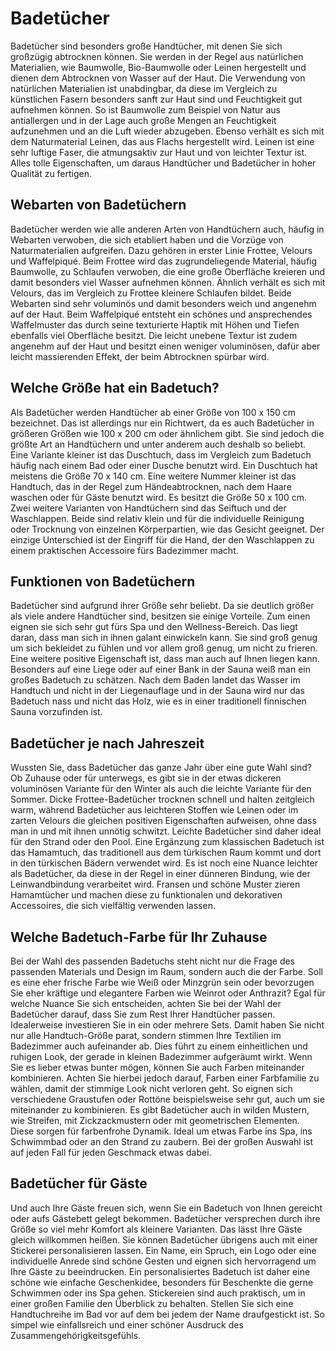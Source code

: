 Badetücher
==========

Badetücher sind besonders große Handtücher, mit denen Sie sich großzügig abtrocknen können. Sie werden in der Regel aus natürlichen Materialien, wie Baumwolle, Bio-Baumwolle oder Leinen hergestellt und dienen dem Abtrocknen von Wasser auf der Haut. Die Verwendung von natürlichen Materialien ist unabdingbar, da diese im Vergleich zu künstlichen Fasern besonders sanft zur Haut sind und Feuchtigkeit gut aufnehmen können. So ist Baumwolle zum Beispiel von Natur aus antiallergen und in der Lage auch große Mengen an Feuchtigkeit aufzunehmen und an die Luft wieder abzugeben. Ebenso verhält es sich mit dem Naturmaterial Leinen, das aus Flachs hergestellt wird. Leinen ist eine sehr luftige Faser, die atmungsaktiv zur Haut und von leichter Textur ist. Alles tolle Eigenschaften, um daraus Handtücher und Badetücher in hoher Qualität zu fertigen.

Webarten von Badetüchern
------------------------

Badetücher werden wie alle anderen Arten von Handtüchern auch, häufig in Webarten verwoben, die sich etabliert haben und die Vorzüge von Naturmaterialien aufgreifen. Dazu gehören in erster Linie Frottee, Velours und Waffelpiqué. Beim Frottee wird das zugrundeliegende Material, häufig Baumwolle, zu Schlaufen verwoben, die eine große Oberfläche kreieren und damit besonders viel Wasser aufnehmen können. Ähnlich verhält es sich mit Velours, das im Vergleich zu Frottee kleinere Schlaufen bildet. Beide Webarten sind sehr voluminös und damit besonders weich und angenehm auf der Haut. Beim Waffelpiqué entsteht ein schönes und ansprechendes Waffelmuster das durch seine texturierte Haptik mit Höhen und Tiefen ebenfalls viel Oberfläche besitzt. Die leicht unebene Textur ist zudem angenehm auf der Haut und besitzt einen weniger voluminösen, dafür aber leicht massierenden Effekt, der beim Abtrocknen spürbar wird.

Welche Größe hat ein Badetuch?
------------------------------

Als Badetücher werden Handtücher ab einer Größe von 100 x 150 cm bezeichnet. Das ist allerdings nur ein Richtwert, da es auch Badetücher in größeren Größen wie 100 x 200 cm oder ähnlichem gibt. Sie sind jedoch die größte Art an Handtüchern und unter anderem auch deshalb so beliebt. Eine Variante kleiner ist das Duschtuch, dass im Vergleich zum Badetuch häufig nach einem Bad oder einer Dusche benutzt wird. Ein Duschtuch hat meistens die Größe 70 x 140 cm. Eine weitere Nummer kleiner ist das Handtuch, das in der Regel zum Händeabtrocknen, nach dem Haare waschen oder für Gäste benutzt wird. Es besitzt die Größe 50 x 100 cm. Zwei weitere Varianten von Handtüchern sind das Seiftuch und der Waschlappen. Beide sind relativ klein und für die individuelle Reinigung oder Trocknung von einzelnen Körperpartien, wie das Gesicht geeignet. Der einzige Unterschied ist der Eingriff für die Hand, der den Waschlappen zu einem praktischen Accessoire fürs Badezimmer macht.

Funktionen von Badetüchern
--------------------------

Badetücher sind aufgrund ihrer Größe sehr beliebt. Da sie deutlich größer als viele andere Handtücher sind, besitzen sie einige Vorteile. Zum einen eignen sie sich sehr gut fürs Spa und den Wellness-Bereich. Das liegt daran, dass man sich in ihnen galant einwickeln kann. Sie sind groß genug um sich bekleidet zu fühlen und vor allem groß genug, um nicht zu frieren. Eine weitere positive Eigenschaft ist, dass man auch auf Ihnen liegen kann. Besonders auf eine Liege oder auf einer Bank in der Sauna weiß man ein großes Badetuch zu schätzen. Nach dem Baden landet das Wasser im Handtuch und nicht in der Liegenauflage und in der Sauna wird nur das Badetuch nass und nicht das Holz, wie es in einer traditionell finnischen Sauna vorzufinden ist.

Badetücher je nach Jahreszeit
-----------------------------

Wussten Sie, dass Badetücher das ganze Jahr über eine gute Wahl sind? Ob Zuhause oder für unterwegs, es gibt sie in der etwas dickeren voluminösen Variante für den Winter als auch die leichte Variante für den Sommer. Dicke Frottee-Badetücher trocknen schnell und halten zeitgleich warm, während Badetücher aus leichteren Stoffen wie Leinen oder im zarten Velours die gleichen positiven Eigenschaften aufweisen, ohne dass man in und mit ihnen unnötig schwitzt. Leichte Badetücher sind daher ideal für den Strand oder den Pool. Eine Ergänzung zum klassischen Badetuch ist das Hamamtuch, das traditionell aus dem türkischen Raum kommt und dort in den türkischen Bädern verwendet wird. Es ist noch eine Nuance leichter als Badetücher, da diese in der Regel in einer dünneren Bindung, wie der Leinwandbindung verarbeitet wird. Fransen und schöne Muster zieren Hamamtücher und machen diese zu funktionalen und dekorativen Accessoires, die sich vielfältig verwenden lassen.

Welche Badetuch-Farbe für Ihr Zuhause
-------------------------------------

Bei der Wahl des passenden Badetuchs steht nicht nur die Frage des passenden Materials und Design im Raum, sondern auch die der Farbe. Soll es eine eher frische Farbe wie Weiß oder Minzgrün sein oder bevorzugen Sie eher kräftige und elegantere Farben wie Weinrot oder Anthrazit? Egal für welche Nuance Sie sich entscheiden, achten Sie bei der Wahl der Badetücher darauf, dass Sie zum Rest Ihrer Handtücher passen. Idealerweise investieren Sie in ein oder mehrere Sets. Damit haben Sie nicht nur alle Handtuch-Größe parat, sondern stimmen Ihre Textilien im Badezimmer auch aufeinander ab. Dies führt zu einem einheitlichen und ruhigen Look, der gerade in kleinen Badezimmer aufgeräumt wirkt. Wenn Sie es lieber etwas bunter mögen, können Sie auch Farben miteinander kombinieren. Achten Sie hierbei jedoch darauf, Farben einer Farbfamilie zu wählen, damit der stimmige Look nicht verloren geht. So eignen sich verschiedene Graustufen oder Rottöne beispielsweise sehr gut, auch um sie miteinander zu kombinieren. Es gibt Badetücher auch in wilden Mustern, wie Streifen, mit Zickzackmustern oder mit geometrischen Elementen. Diese sorgen für farbenfrohe Dynamik. Ideal um etwas Farbe ins Spa, ins Schwimmbad oder an den Strand zu zaubern. Bei der großen Auswahl ist auf jeden Fall für jeden Geschmack etwas dabei.

Badetücher für Gäste
--------------------

Und auch Ihre Gäste freuen sich, wenn Sie ein Badetuch von Ihnen gereicht oder aufs Gästebett gelegt bekommen. Badetücher versprechen durch ihre Größe so viel mehr Komfort als kleinere Varianten. Das lässt Ihre Gäste gleich willkommen heißen. Sie können Badetücher übrigens auch mit einer Stickerei personalisieren lassen. Ein Name, ein Spruch, ein Logo oder eine individuelle Anrede sind schöne Gesten und eignen sich hervorragend um Ihre Gäste zu beeindrucken. Ein personalisiertes Badetuch ist daher eine schöne wie einfache Geschenkidee, besonders für Beschenkte die gerne Schwimmen oder ins Spa gehen. Stickereien sind auch praktisch, um in einer großen Familie den Überblick zu behalten. Stellen Sie sich eine Handtuchreihe im Bad vor auf dem bei jedem der Name draufgestickt ist. So simpel wie einfallsreich und einer schöner Ausdruck des Zusammengehörigkeitsgefühls.
